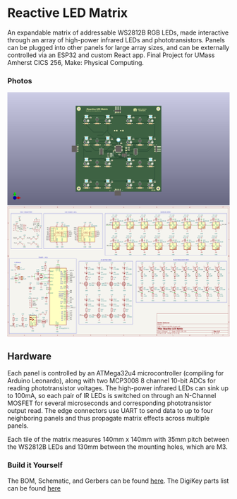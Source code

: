 
# Reactive LED Matrix
An expandable matrix of addressable WS2812B RGB LEDs, made interactive through an array of high-power infrared LEDs and phototransistors. Panels can be plugged into other panels for large array sizes, and can be externally controlled via an ESP32 and custom React app. Final Project for UMass Amherst CICS 256, Make: Physical Computing.

### Photos
![Board Render](https://github.com/dgorbunov/ReactiveLEDMatrix/blob/main/photos/InteractiveLEDs.png)
![Schematic Image](https://github.com/dgorbunov/ReactiveLEDMatrix/blob/35c5ced3104386dd7b7625c7b0e5d8e219f391ce/photos/schematic.png)
## Hardware
Each panel is controlled by an ATMega32u4 microcontroller (compiling for Arduino Leonardo), along with two MCP3008 8 channel 10-bit ADCs for reading phototransistor voltages. The high-power infrared LEDs can sink up to 100mA, so each pair of IR LEDs is switched on through an N-Channel MOSFET for several microseconds and corresponding phototransistor output read. The edge connectors use UART to send data to up to four neighboring panels and thus propagate matrix effects across multiple panels.

Each tile of the matrix measures 140mm x 140mm with 35mm pitch between the WS2812B LEDs and 130mm between the mounting holes, which are M3.

### Build it Yourself
The BOM, Schematic, and Gerbers can be found [here](https://github.com/dgorbunov/ReactiveLEDMatrix/tree/main/hardware).
The DigiKey parts list can be found [here](https://www.digikey.com/en/mylists/list/SEOYTBGGIW)
